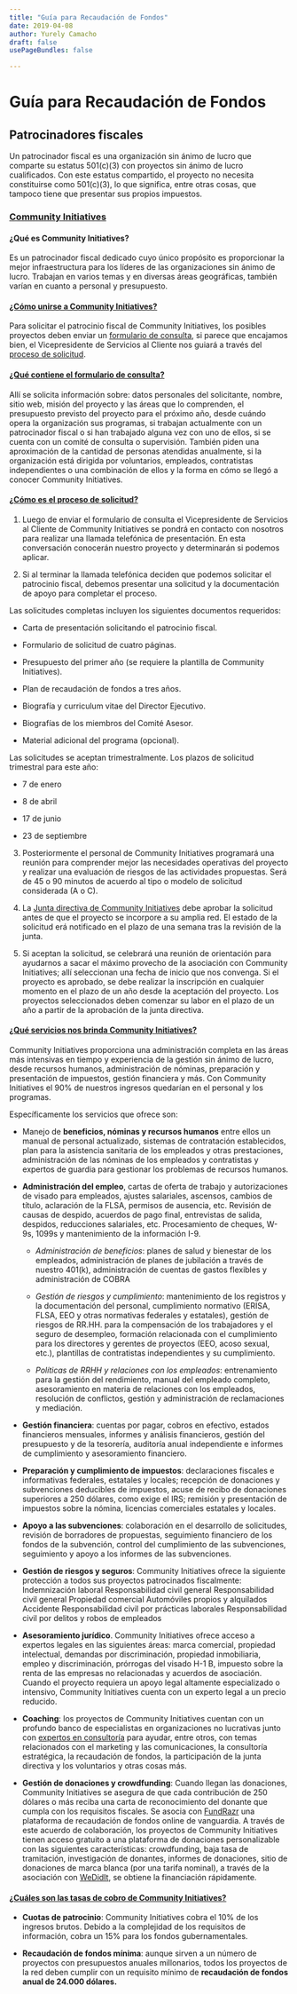 ```yaml
---
title: "Guía para Recaudación de Fondos"
date: 2019-04-08
author: Yurely Camacho
draft: false
usePageBundles: false

---
```


<!--
.. title: Guía para Recaudación de Fondos
.. slug: es
.. date: 2019-04-08
.. author: Yurely Camacho
.. tags: open science
.. category: open science
.. link: 
.. description: 
..  
-->

<!-- # [ES] Guía para Recaudación de Fondos -->

# Guía para Recaudación de Fondos

## Patrocinadores fiscales

Un patrocinador fiscal es una organización sin ánimo de lucro que
comparte su estatus 501(c)(3) con proyectos sin ánimo de lucro
cualificados. Con este estatus compartido, el proyecto no necesita
constituirse como 501(c)(3), lo que significa, entre otras cosas, que
tampoco tiene que presentar sus propios impuestos.

### [Community Initiatives](https://communityin.org/)

#### ¿Qué es Community Initiatives?

Es un patrocinador fiscal dedicado cuyo único propósito es proporcionar
la mejor infraestructura para los líderes de las organizaciones sin
ánimo de lucro. Trabajan en varios temas y en diversas áreas
geográficas, también varían en cuanto a personal y presupuesto.

#### [¿Cómo unirse a Community Initiatives?](https://communityin.org/apply/apply/)

Para solicitar el patrocinio fiscal de Community Initiatives, los
posibles proyectos deben enviar un [formulario de
consulta](https://communityin.org/apply/new-business-inquiry-form/), si
parece que encajamos bien, el Vicepresidente de Servicios al Cliente nos
guiará a través del [proceso de
solicitud](https://communityin.org/apply/).

#### [¿Qué contiene el formulario de consulta?](https://communityin.org/apply/new-business-inquiry-form/)

Allí se solicita información sobre: datos personales del solicitante,
nombre, sitio web, misión del proyecto y las áreas que lo comprenden, el
presupuesto previsto del proyecto para el próximo año, desde cuándo
opera la organización sus programas, si trabajan actualmente con un
patrocinador fiscal o si han trabajado alguna vez con uno de ellos, si
se cuenta con un comité de consulta o supervisión. También piden una
aproximación de la cantidad de personas atendidas anualmente, si la
organización está dirigida por voluntarios, empleados, contratistas
independientes o una combinación de ellos y la forma en cómo se llegó a
conocer Community Initiatives.

#### [¿Cómo es el proceso de solicitud?](https://communityin.org/apply/)

1. Luego de enviar el formulario de consulta el Vicepresidente de
Servicios al Cliente de Community Initiatives se pondrá en contacto con
nosotros para realizar una llamada telefónica de presentación. En esta
conversación conocerán nuestro proyecto y determinarán si podemos
aplicar.

2. Si al terminar la llamada telefónica deciden que podemos solicitar el
patrocinio fiscal, debemos presentar una solicitud y la documentación de
apoyo para completar el proceso.

Las solicitudes completas incluyen los siguientes documentos requeridos:

- Carta de presentación solicitando el patrocinio fiscal.

- Formulario de solicitud de cuatro páginas.

- Presupuesto del primer año (se requiere la plantilla de Community
  Initiatives).

- Plan de recaudación de fondos a tres años.

- Biografía y curriculum vitae del Director Ejecutivo.

- Biografías de los miembros del Comité Asesor.

- Material adicional del programa (opcional).

Las solicitudes se aceptan trimestralmente. Los plazos de solicitud
trimestral para este año:

- 7 de enero

- 8 de abril

- 17 de junio

- 23 de septiembre

3. Posteriormente el personal de Community Initiatives programará una
   reunión para comprender mejor las necesidades operativas del proyecto
   y realizar una evaluación de riesgos de las actividades propuestas.
   Será de 45 o 90 minutos de acuerdo al tipo o modelo de solicitud
   considerada (A o C).
   
4. La [Junta directiva de Community
Initiatives](https://communityin.org/meet-us/board-of-directors/) debe
aprobar la solicitud antes de que el proyecto se incorpore a su amplia
red. El estado de la solicitud erá notificado en el plazo de una semana
tras la revisión de la junta.

5. Si aceptan la solicitud, se celebrará una reunión de orientación para
ayudarnos a sacar el máximo provecho de la asociación con Community
Initiatives; allí seleccionan una fecha de inicio que nos convenga. Si
el proyecto es aprobado, se debe realizar la inscripción en cualquier
momento en el plazo de un año desde la aceptación del proyecto. Los
proyectos seleccionados deben comenzar su labor en el plazo de un año a
partir de la aprobación de la junta directiva.


#### [¿Qué servicios nos brinda Community Initiatives?](https://communityin.org/services/)

Community Initiatives proporciona una administración completa en las
áreas más intensivas en tiempo y experiencia de la gestión sin ánimo de
lucro, desde recursos humanos, administración de nóminas, preparación y
presentación de impuestos, gestión financiera y más. Con Community
Initiatives el 90% de nuestros ingresos quedarían en el personal y los
programas.

Específicamente los servicios que ofrece son:

- Manejo de **beneficios, nóminas y recursos humanos** entre ellos un
manual de personal actualizado, sistemas de contratación establecidos,
plan para la asistencia sanitaria de los empleados y otras prestaciones,
administración de las nóminas de los empleados y contratistas y expertos
de guardia para gestionar los problemas de recursos humanos.

- **Administración del empleo**, cartas de oferta de trabajo y
autorizaciones de visado para empleados, ajustes salariales, ascensos,
cambios de título, aclaración de la FLSA, permisos de ausencia, etc.
Revisión de causas de despido, acuerdos de pago final, entrevistas de
salida, despidos, reducciones salariales, etc. Procesamiento de cheques,
W-9s, 1099s y mantenimiento de la información I-9.

    - *Administración de beneficios*: planes de salud y bienestar de los
empleados, administración de planes de jubilación a través de nuestro
401(k), administración de cuentas de gastos flexibles y administración
de COBRA

    - *Gestión de riesgos y cumplimiento*: mantenimiento de los
registros y la documentación del personal, cumplimiento normativo
(ERISA, FLSA, EEO y otras normativas federales y estatales), gestión de
riesgos de RR.HH. para la compensación de los trabajadores y el seguro
de desempleo, formación relacionada con el cumplimiento para los
directores y gerentes de proyectos (EEO, acoso sexual, etc.), plantillas
de contratistas independientes y su cumplimiento.

    - *Políticas de RRHH y relaciones con los empleados*: entrenamiento
para la gestión del rendimiento, manual del empleado completo,
asesoramiento en materia de relaciones con los empleados, resolución de
conflictos, gestión y administración de reclamaciones y mediación.

- **Gestión financiera**: cuentas por pagar, cobros en efectivo, estados
financieros mensuales, informes y análisis financieros, gestión del
presupuesto y de la tesorería, auditoría anual independiente e informes
de cumplimiento y asesoramiento financiero.

- **Preparación y cumplimiento de impuestos**: declaraciones fiscales e
informativas federales, estatales y locales; recepción de donaciones y
subvenciones deducibles de impuestos, acuse de recibo de donaciones
superiores a 250 dólares, como exige el IRS; remisión y presentación de
impuestos sobre la nómina, licencias comerciales estatales y locales.

- **Apoyo a las subvenciones**: colaboración en el desarrollo de
solicitudes, revisión de borradores de propuestas, seguimiento financiero
de los fondos de la subvención, control del cumplimiento de las
subvenciones, seguimiento y apoyo a los informes de las subvenciones.

- **Gestión de riesgos y seguros**: Community Initiatives ofrece la
siguiente protección a todos sus proyectos patrocinados fiscalmente:
Indemnización laboral Responsabilidad civil general Responsabilidad
civil general Propiedad comercial Automóviles propios y alquilados
Accidente Responsabilidad civil por prácticas laborales Responsabilidad
civil por delitos y robos de empleados

- **Asesoramiento jurídico**. Community Initiatives ofrece acceso a
expertos legales en las siguientes áreas: marca comercial, propiedad
intelectual, demandas por discriminación, propiedad inmobiliaria, empleo
y discriminación, prórrogas del visado H-1 B, impuesto sobre la renta de
las empresas no relacionadas y acuerdos de asociación. Cuando el
proyecto requiera un apoyo legal altamente especializado o intensivo,
Community Initiatives cuenta con un experto legal a un precio reducido.

- **Coaching**: los proyectos de Community Initiatives cuentan con un
profundo banco de especialistas en organizaciones no lucrativas junto
con [expertos en
consultoría](https://communityin.org/meet-us/team/consulting-experts/)
para ayudar, entre otros, con temas relacionados con el marketing y las
comunicaciones, la consultoría estratégica, la recaudación de fondos, la
participación de la junta directiva y los voluntarios y otras cosas más.

- **Gestión de donaciones y crowdfunding**: Cuando llegan las
donaciones, Community Initiatives se asegura de que cada contribución de
250 dólares o más reciba una carta de reconocimiento del donante que
cumpla con los requisitos fiscales. Se asocia con
[FundRazr](https://fundrazr.com/) una plataforma de recaudación de
fondos online de vanguardia. A través de este acuerdo de colaboración,
los proyectos de Community Initiatives tienen acceso gratuito a una
plataforma de donaciones personalizable con las siguientes
características: crowdfunding, baja tasa de tramitación, investigación
de donantes, informes de donaciones, sitio de donaciones de marca blanca
(por una tarifa nominal), a través de la asociación con
[WeDidIt](https://teamallegiance.com/wedidit/), se obtiene la
financiación rápidamente.

#### [¿Cuáles son las tasas de cobro de Community Initiatives?](https://communityin.org/apply/fees-minimums/)

- **Cuotas de patrocinio**: Community Initiatives cobra el 10% de los
  ingresos brutos. Debido a la complejidad de los requisitos de
  información, cobra un 15% para los fondos gubernamentales.

- **Recaudación de fondos mínima**: aunque sirven a un número de
  proyectos con presupuestos anuales millonarios, todos los proyectos de
  la red deben cumplir con un requisito mínimo de **recaudación de fondos
  anual de 24.000 dólares.**
